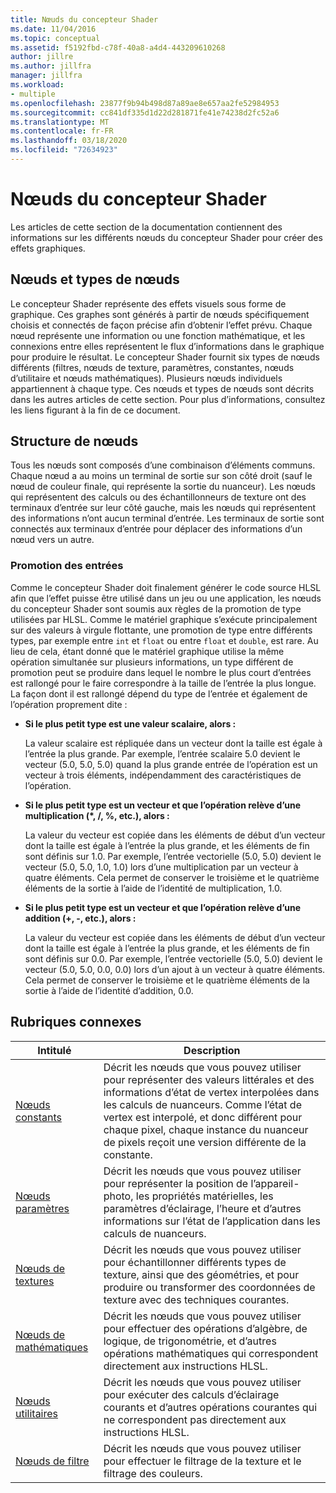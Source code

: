 ```yaml
---
title: Nœuds du concepteur Shader
ms.date: 11/04/2016
ms.topic: conceptual
ms.assetid: f5192fbd-c78f-40a8-a4d4-443209610268
author: jillre
ms.author: jillfra
manager: jillfra
ms.workload:
- multiple
ms.openlocfilehash: 23877f9b94b498d87a89ae8e657aa2fe52984953
ms.sourcegitcommit: cc841df335d1d22d281871fe41e74238d2fc52a6
ms.translationtype: MT
ms.contentlocale: fr-FR
ms.lasthandoff: 03/18/2020
ms.locfileid: "72634923"
---
```

# <a name="shader-designer-nodes"></a>Nœuds du concepteur Shader
Les articles de cette section de la documentation contiennent des informations sur les différents nœuds du concepteur Shader pour créer des effets graphiques.

## <a name="nodes-and-node-types"></a>Nœuds et types de nœuds
Le concepteur Shader représente des effets visuels sous forme de graphique. Ces graphes sont générés à partir de nœuds spécifiquement choisis et connectés de façon précise afin d’obtenir l’effet prévu. Chaque nœud représente une information ou une fonction mathématique, et les connexions entre elles représentent le flux d’informations dans le graphique pour produire le résultat. Le concepteur Shader fournit six types de nœuds différents (filtres, nœuds de texture, paramètres, constantes, nœuds d’utilitaire et nœuds mathématiques). Plusieurs nœuds individuels appartiennent à chaque type. Ces nœuds et types de nœuds sont décrits dans les autres articles de cette section. Pour plus d’informations, consultez les liens figurant à la fin de ce document.

## <a name="node-structure"></a>Structure de nœuds
Tous les nœuds sont composés d’une combinaison d’éléments communs. Chaque nœud a au moins un terminal de sortie sur son côté droit (sauf le nœud de couleur finale, qui représente la sortie du nuanceur). Les nœuds qui représentent des calculs ou des échantillonneurs de texture ont des terminaux d’entrée sur leur côté gauche, mais les nœuds qui représentent des informations n’ont aucun terminal d’entrée. Les terminaux de sortie sont connectés aux terminaux d’entrée pour déplacer des informations d’un nœud vers un autre.

### <a name="promotion-of-inputs"></a>Promotion des entrées
Comme le concepteur Shader doit finalement générer le code source HLSL afin que l’effet puisse être utilisé dans un jeu ou une application, les nœuds du concepteur Shader sont soumis aux règles de la promotion de type utilisées par HLSL. Comme le matériel graphique s’exécute principalement sur des valeurs à virgule flottante, une promotion de type entre différents types, par exemple entre `int` et `float` ou entre `float` et `double`, est rare. Au lieu de cela, étant donné que le matériel graphique utilise la même opération simultanée sur plusieurs informations, un type différent de promotion peut se produire dans lequel le nombre le plus court d’entrées est rallongé pour le faire correspondre à la taille de l’entrée la plus longue. La façon dont il est rallongé dépend du type de l’entrée et également de l’opération proprement dite :

- **Si le plus petit type est une valeur scalaire, alors :**

     La valeur scalaire est répliquée dans un vecteur dont la taille est égale à l’entrée la plus grande. Par exemple, l’entrée scalaire 5.0 devient le vecteur (5.0, 5.0, 5.0) quand la plus grande entrée de l’opération est un vecteur à trois éléments, indépendamment des caractéristiques de l’opération.

- **Si le plus petit type est un vecteur et que l’opération relève d’une multiplication (\*, /, %, etc.), alors :**

     La valeur du vecteur est copiée dans les éléments de début d’un vecteur dont la taille est égale à l’entrée la plus grande, et les éléments de fin sont définis sur 1.0. Par exemple, l’entrée vectorielle (5.0, 5.0) devient le vecteur (5.0, 5.0, 1.0, 1.0) lors d’une multiplication par un vecteur à quatre éléments. Cela permet de conserver le troisième et le quatrième éléments de la sortie à l’aide de l’identité de multiplication, 1.0.

- **Si le plus petit type est un vecteur et que l’opération relève d’une addition (+, -, etc.), alors :**

     La valeur du vecteur est copiée dans les éléments de début d’un vecteur dont la taille est égale à l’entrée la plus grande, et les éléments de fin sont définis sur 0.0. Par exemple, l’entrée vectorielle (5.0, 5.0) devient le vecteur (5.0, 5.0, 0.0, 0.0) lors d’un ajout à un vecteur à quatre éléments. Cela permet de conserver le troisième et le quatrième éléments de la sortie à l’aide de l’identité d’addition, 0.0.

## <a name="related-topics"></a>Rubriques connexes

|Intitulé|Description|
|-----------|-----------------|
|[Nœuds constants](../designers/constant-nodes.md)|Décrit les nœuds que vous pouvez utiliser pour représenter des valeurs littérales et des informations d’état de vertex interpolées dans les calculs de nuanceurs. Comme l’état de vertex est interpolé, et donc différent pour chaque pixel, chaque instance du nuanceur de pixels reçoit une version différente de la constante.|
|[Nœuds paramètres](../designers/parameter-nodes.md)|Décrit les nœuds que vous pouvez utiliser pour représenter la position de l’appareil-photo, les propriétés matérielles, les paramètres d’éclairage, l’heure et d’autres informations sur l’état de l’application dans les calculs de nuanceurs.|
|[Nœuds de textures](../designers/texture-nodes.md)|Décrit les nœuds que vous pouvez utiliser pour échantillonner différents types de texture, ainsi que des géométries, et pour produire ou transformer des coordonnées de texture avec des techniques courantes.|
|[Nœuds de mathématiques](../designers/math-nodes.md)|Décrit les nœuds que vous pouvez utiliser pour effectuer des opérations d’algèbre, de logique, de trigonométrie, et d’autres opérations mathématiques qui correspondent directement aux instructions HLSL.|
|[Nœuds utilitaires](../designers/utility-nodes.md)|Décrit les nœuds que vous pouvez utiliser pour exécuter des calculs d’éclairage courants et d’autres opérations courantes qui ne correspondent pas directement aux instructions HLSL.|
|[Nœuds de filtre](../designers/filter-nodes.md)|Décrit les nœuds que vous pouvez utiliser pour effectuer le filtrage de la texture et le filtrage des couleurs.|
